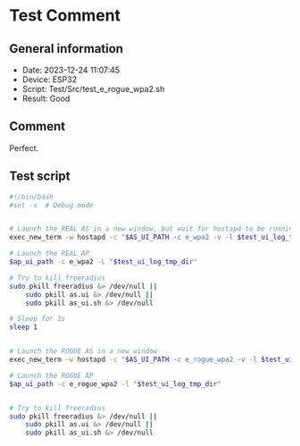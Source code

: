 # Test Comment

## General information

- Date:       2023-12-24 11:07:45
- Device:     ESP32
- Script:     Test/Src/test_e_rogue_wpa2.sh
- Result:     Good

## Comment

Perfect.

## Test script

```bash
#!/bin/bash
#set -x  # Debug mode


# Launch the REAL AS in a new window, but wait for hostapd to be running
exec_new_term -w hostapd -c "$AS_UI_PATH -c e_wpa2 -v -l $test_ui_log_tmp_dir"

# Launch the REAL AP
$ap_ui_path -c e_wpa2 -L "$test_ui_log_tmp_dir"

# Try to kill freeradius
sudo pkill freeradius &> /dev/null ||
    sudo pkill as.ui &> /dev/null ||
    sudo pkill as_ui.sh &> /dev/null

# Sleep for 1s
sleep 1


# Launch the ROGUE AS in a new window
exec_new_term -w hostapd -c "$AS_UI_PATH -c e_rogue_wpa2 -v -l $test_ui_log_tmp_dir"

# Launch the ROGUE AP
$ap_ui_path -c e_rogue_wpa2 -l "$test_ui_log_tmp_dir"


# Try to kill freeradius
sudo pkill freeradius &> /dev/null ||
    sudo pkill as.ui &> /dev/null ||
    sudo pkill as_ui.sh &> /dev/null
```
